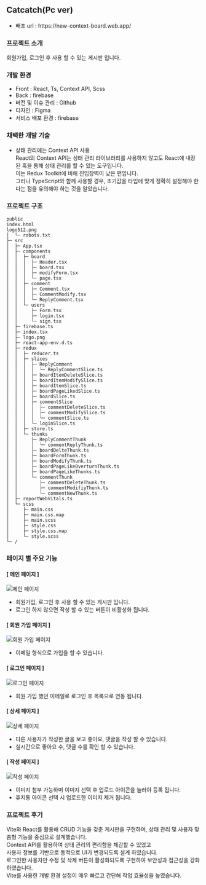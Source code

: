 <h2>Catcatch(Pc ver)</h2>

<ul>
        <li>배포 url : https://new-context-board.web.app/</li>
</ul>

<h3>프로젝트 소개</h3>
회원가입, 로그인 후 사용 할 수 있는 게시판 입니다.


<h3>개발 환경</h3>
<ul>
      <li>Front : React, Ts, Context API, Scss</li>
      <li>Back : firebase</li>
      <li>버전 및 이슈 관리 : Github</li>
      <li>디자인 : Figma</li>
      <li>서비스 배포 환경 : firebase</li>
</ul>


<h3>채택한 개발 기술</h3>
<ul>
      <li> 상태 관리에는 Context API 사용<br>
           React의 Context API는 상태 관리 라이브러리를 사용하지 않고도 React에 내장된 훅을 통해 상태 관리를 할 수 있는 도구입니다.<br> 
           이는 Redux Toolkit에 비해 진입장벽이 낮은 편입니다. <br>
           그러나 TypeScript와 함께 사용할 경우, 초기값을 타입에 맞게 정확히 설정해야 한다는 점을 유의해야 하는 것을 알았습니다.
      </li>
</ul>



<h3>프로젝트 구조</h3>

```
public
index.html
logo512.png
│  └─ robots.txt
├─ src
│  ├─ App.tsx
│  ├─ components
│  │  ├─ board
│  │  │  ├─ Header.tsx
│  │  │  ├─ board.tsx
│  │  │  ├─ modifyForm.tsx
│  │  │  └─ page.tsx
│  │  ├─ comment
│  │  │  ├─ Comment.tsx
│  │  │  ├─ CommentModify.tsx
│  │  │  └─ ReplyComment.tsx
│  │  └─ users
│  │     ├─ Form.tsx
│  │     ├─ login.tsx
│  │     └─ sign.tsx
│  ├─ firebase.ts
│  ├─ index.tsx
│  ├─ logo.png
│  ├─ react-app-env.d.ts
│  ├─ redux
│  │  ├─ reducer.ts
│  │  ├─ slices
│  │  │  ├─ ReplyComment
│  │  │  │  └─ ReplyCommentSlice.ts
│  │  │  ├─ boardItemDeleteSlice.ts
│  │  │  ├─ boardItemModifySlice.ts
│  │  │  ├─ boardItemSlice.ts
│  │  │  ├─ boardPageLikedSlice.ts
│  │  │  ├─ boardSlice.ts
│  │  │  ├─ commentSlice
│  │  │  │  ├─ commentDeleteSlice.ts
│  │  │  │  ├─ commentModifySlice.ts
│  │  │  │  └─ commentSlice.ts
│  │  │  └─ loginSlice.ts
│  │  ├─ store.ts
│  │  └─ thunks
│  │     ├─ ReplyCommentThunk
│  │     │  └─ commentReplyThunk.ts
│  │     ├─ boardDelteThunk.ts
│  │     ├─ boardFormThunk.ts
│  │     ├─ boardModifyThunk.ts
│  │     ├─ boardPageLikeOverturnThunk.ts
│  │     ├─ boardPageLikeThunks.ts
│  │     └─ commentThunk
│  │        ├─ commentDeleteThunk.ts
│  │        ├─ commentModifiyThunk.ts
│  │        └─ commentNewThunk.ts
│  ├─ reportWebVitals.ts
│  └─ scss
│     ├─ main.css
│     ├─ main.css.map
│     ├─ main.scss
│     ├─ style.css
│     ├─ style.css.map
│     └─ style.scss
└─ /
```



<h3>페이지 별 주요 기능</h3>
<h4>[ 메인 페이지 ] </h4>
<img src="https://github.com/user-attachments/assets/4cb00862-14d2-44cc-add7-c77a5f5ce4e5" alt="메인 페이지"/>
<ul>
      <li>회원가입, 로그인 후 사용 할 수 있는 게시판 입니다.</li>
      <li>로그인 하지 않으면 작성 할 수 있는 버튼이 비활성화 됩니다.</li>
</ul>

<h4>[ 회원 가입 페이지 ] </h4>
<img src="https://github.com/user-attachments/assets/83e31e5f-1653-403f-81f1-ab31e270fa18" alt="회원 가입 페이지"/>
<ul>
      <li>이메일 형식으로 가입을 할 수 있습니다.</li>
</ul>

<h4>[ 로그인 페이지 ] </h4>
<img src="https://github.com/user-attachments/assets/5bdf0f66-2fd3-4fc2-98d3-c6d9ed510cea" alt="로그인 페이지"/>
<ul>
      <li>회원 가입 했던 이메일로 로그인 후 목록으로 연동 됩니다.</li>
</ul>

<h4>[ 상세 페이지 ] </h4>
<img src="https://github.com/user-attachments/assets/3ba1b731-dabb-4ceb-a24b-91b4a2149a98" alt="상세 페이지"/>
<ul>
      <li>다른 사용자가 작성한 글을 보고 좋아요, 댓글을 작성 할 수 있습니다.</li>
      <li>실시간으로 좋아요 수, 댓글 수를 확인 할 수 있습니다.</li>
</ul>

<h4>[ 작성 페이지 ] </h4>
<img src="https://github.com/user-attachments/assets/81615f0d-bf67-4de5-bf59-9cccde57c84b" alt="작성 페이지"/>
<ul>
      <li>이미지 첨부 가능하며 이미지 선택 후 업로드 아이콘을 눌러야 등록 됩니다.</li>
      <li>휴지통 아이콘 선택 시 업로드한 이미지 제거 됩니다.</li>
</ul>

<h3>프로젝트 후기</h3>
Vite와 React를 활용해 CRUD 기능을 갖춘 게시판을 구현하며, 상태 관리 및 사용자 맞춤형 기능을 중심으로 설계했습니다. <br>
Context API를 활용하여 상태 관리의 편리함을 체감할 수 있었고<br>
사용자 정보를 기반으로 동적으로 UI가 변경되도록 설계 하였습니다.<br>
로그인한 사용자만 수정 및 삭제 버튼이 활성화되도록 구현하여 보안성과 접근성을 강화 하였습니다.<br>
Vite를 사용한 개발 환경 설정이 매우 빠르고 간단해 작업 효율성을 높였습니다.
